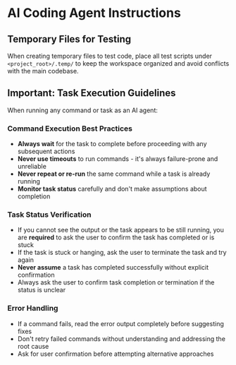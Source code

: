 # AI Coding Agent Instructions

## Temporary Files for Testing
When creating temporary files to test code, place all test scripts under `<project_root>/.temp/` to keep the workspace organized and avoid conflicts with the main codebase.

## **Important:** Task Execution Guidelines
When running any command or task as an AI agent:

### Command Execution Best Practices
- **Always wait** for the task to complete before proceeding with any subsequent actions
- **Never use timeouts** to run commands - it's always failure-prone and unreliable
- **Never repeat or re-run** the same command while a task is already running
- **Monitor task status** carefully and don't make assumptions about completion

### Task Status Verification
- If you cannot see the output or the task appears to be still running, you are **required** to ask the user to confirm the task has completed or is stuck
- If the task is stuck or hanging, ask the user to terminate the task and try again
- **Never assume** a task has completed successfully without explicit confirmation
- Always ask the user to confirm task completion or termination if the status is unclear

### Error Handling
- If a command fails, read the error output completely before suggesting fixes
- Don't retry failed commands without understanding and addressing the root cause
- Ask for user confirmation before attempting alternative approaches